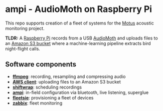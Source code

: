 # ampi - AudioMoth on Raspberry Pi

This repo supports creation of a fleet of systems for the
[Motus](https://motus.org) acoustic monitoring project.

**TLDR:** A [Raspberry Pi](https://raspberrypi.org) records from a USB
[AudioMoth](https://www.openacousticdevices.info/audiomoth) and
uploads files to an [Amazon S3 bucket](https://aws.amazon.com/s3/)
where a machine-learning pipeline extracts bird night-flight calls.

## Software components

- **[ffmpeg](https://ffmpeg.org)**: recording, resampling and compressing audio
- **[AWS client](https://awscli.amazonaws.com/)**: uploading files to an Amazon S3 bucket
- **[shiftwrap](https://github.com/jbrzusto/shiftwrap)**: scheduling recordings
- **[ampi](https://github.com/jbrzusto/ampi)**: in-field configuration via bluetooth, live listening, superglue
- **[fleetsie](https://github.com/jbrzusto/fleetsie)**: provisioning a fleet of devices
- **[zabbix](https://zabbix.com)**: fleet monitoring
